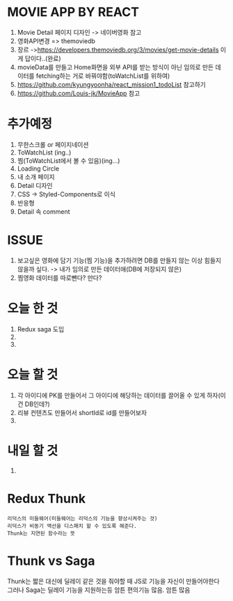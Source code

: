 # MOVIE APP BY REACT

 1. Movie Detail 페이지 디자인 -> 네이버영화 참고
 2. 영화API변경 => themoviedb
 3. 장르 ->https://developers.themoviedb.org/3/movies/get-movie-details 이게 답이다..(완료)
 4. movieData를 만들고 Home화면을 외부 API를 받는 방식이 아닌 임의로 만든 데이터를 fetching하는 거로 바꿔야함(toWatchList를 위하여)
 5. https://github.com/kyungyoonha/react_mission1_todoList 참고하기
 6. https://github.com/Louis-jk/MovieApp 참고


# 추가예정
 1. 무한스크롤 or 페이지네이션
 2. ToWatchList (ing..)
 3. 찜(ToWatchList에서 볼 수 있음)(ing...)
 4. Loading Circle
 5. 내 소개 페이지
 6. Detail 디자인
 7. CSS ->  Styled-Components로 이식
 8. 반응형
 9. Detail 속 comment



# ISSUE
 1. 보고싶은 영화에 담기 기능(찜 기능)을 추가하려면 DB를 만들지 않는 이상 힘들지 않을까 싶다. 
    ->  내가 임의로 만든 데이터애(DB에 저장되지 않은)
 2. 찜영화 데이터를 따로뺀다? 만다?

# 오늘 한 것
  1. Redux saga 도입
  2. 
  3. 

# 오늘 할 것
  1. 각 아이디에 PK를 만들어서 그 아이디에 해당하는 데이터를 끌어올 수 있게 하자(이건 DB인데?)
  2. 리뷰 컨텐츠도 만들어서 shortId로 id를 만들어보자 
  3. 

  

# 내일 할 것
  1. 

# Redux Thunk
    리덕스의 미들웨어(미들웨어는 리덕스의 기능을 향상시켜주는 것)
    리덕스가 비동기 액선을 디스패치 할 수 있도록 해준다.
    Thunk는 지연된 함수라는 뜻
  
# Thunk vs Saga
  Thunk는 짧은 대신에 딜레이 같은 것을 줘야할 때 JS로 기능을 자신이 만들어야한다
  그러나 Saga는 딜레이 기능을 지원하는등 암튼 편의기능 많음. 암튼 많음

